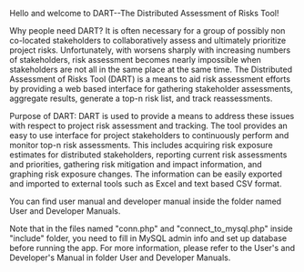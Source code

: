 Hello and welcome to DART--The Distributed Assessment of Risks Tool!

Why people need DART?
It is often necessary for a group of possibly non co-located stakeholders to collaboratively assess and ultimately prioritize project risks. Unfortunately, with worsens sharply with increasing numbers of stakeholders, risk assessment becomes nearly impossible when stakeholders are not all in the same place at the same time. The Distributed Assessment of Risks Tool (DART) is a means to aid risk assessment efforts by providing a web based interface for gathering stakeholder assessments, aggregate results, generate a top-n risk list, and track reassessments.

Purpose of DART:
DART is used to provide a means to address these issues with respect to project risk assessment and tracking. The tool provides an easy to use interface for project stakeholders to continuously perform and monitor top-n risk assessments. This includes acquiring risk exposure estimates for distributed stakeholders, reporting current risk assessments and priorities, gathering risk mitigation and impact information, and graphing risk exposure changes. The information can be easily exported and imported to external tools such as Excel and text based CSV format.

You can find user manual and developer manual inside the folder named User and Developer Manuals.

Note that in the files named "conn.php" and "connect_to_mysql.php" inside "include" folder, you need to fill in MySQL admin info and set up database before running the app. For more information, please refer to the User's and Developer's Manual in folder User and Developer Manuals.
